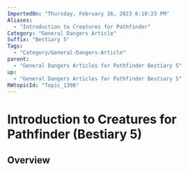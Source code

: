 ```yaml
---
ImportedOn: "Thursday, February 16, 2023 6:10:23 PM"
Aliases:
  - "Introduction to Creatures for Pathfinder"
Category: "General Dangers Article"
Suffix: "Bestiary 5"
Tags:
  - "Category/General-Dangers-Article"
parent:
  - "General Dangers Articles for Pathfinder Bestiary 5"
up:
  - "General Dangers Articles for Pathfinder Bestiary 5"
RWtopicId: "Topic_1398"
---
```

# Introduction to Creatures for Pathfinder (Bestiary 5)
## Overview
